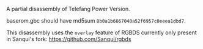 A partial disassembly of Telefang Power Version.

baserom.gbc should have md5sum `8b0a1b6667040a52f6957c0eeea1dbd7`.

This disassembly uses the `overlay` feature of RGBDS currently only
present in Sanqui's fork: https://github.com/Sanqui/rgbds
